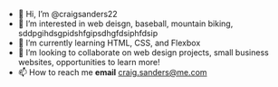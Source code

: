 - 👋 Hi, I’m @craigsanders22
- 👀 I’m interested in web deisgn, baseball, mountain biking, sddpgihdsgpidshfgipsdhgfdsiphfdsip
- 🌱 I’m currently learning HTML, CSS, and Flexbox
- 💞️ I’m looking to collaborate on web design projects, small business websites, opportunities to learn more!
- 📫 How to reach me **email** craig.sanders@me.com 

<!---
craigsanders22/craigsanders22 is a ✨ special ✨ repository because its `README.md` (this file) appears on your GitHub profile.
You can click the Preview link to take a look at your changes.
--->
